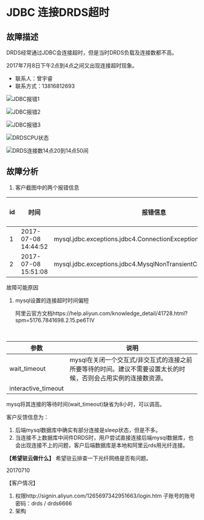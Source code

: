 # JDBC 连接DRDS超时

## 故障描述

DRDS经常通过JDBC会连接超时，但是当时DRDS负载及连接数都不高。

2017年7月8日下午2点到4点之间又出现连接超时现象。

* 联系人：曾宇睿
* 联系方式：13816812693

![JDBC报错1](https://files.cloudcare.cn/crm/B4aiJQcAekPKUN2W8uQvPP/fe7a7d0f-fb8e-491b-9488-bbb60237e358.png)

![JDBC报错2](https://files.cloudcare.cn/crm/B4aiJQcAekPKUN2W8uQvPP/a1bdd3f6-581e-48df-b813-eabecad174d3.png)

![JDBC报错3](https://files.cloudcare.cn/crm/B4aiJQcAekPKUN2W8uQvPP/b242e4d3-f11e-494a-8270-2e09b749bbf2.png)

![DRDSCPU状态](https://files.cloudcare.cn/crm/B4aiJQcAekPKUN2W8uQvPP/b2106024-1dec-461f-83e8-6b60f3f2bff5.jpg)

![DRDS连接数14点20到14点50间](https://files.cloudcare.cn/crm/B4aiJQcAekPKUN2W8uQvPP/1e2ea52a-5de6-47da-bf09-bb06c3e216fd.jpg)



## 故障分析

1. 客户截图中的两个报错信息

| id   | 时间                  | 报错信息                                     | 详细内容                         | drds cpu | drds 连接数 |
| ---- | ------------------- | ---------------------------------------- | ---------------------------- | -------- | -------- |
| 1    | 2017-07-08 14:44:52 | mysql.jdbc.exceptions.jdbc4.ConnectionException | conmunication link fail      | 大约50%    | 大约50     |
| 2    | 2017-07-08 15:51:08 | mysql.jdbc.exceptions.jdbc4.MysqlNonTransientConnectionException | the server has been shutdown |          |          |



故障可能原因

1. mysql设置的连接超时时间偏短

   阿里云官方文档https://help.aliyun.com/knowledge_detail/41728.html?spm=5176.7841698.2.15.pe6TIV

   ​

| 参数                  | 说明                                       |
| ------------------- | ---------------------------------------- |
| wait_timeout        | mysql在关闭一个交互式/非交互式的连接之前所要等待的时间。建议不需要设置太长的时候，否则会占用实例的连接数资源。 |
| interactive_timeout |                                          |

mysq将其连接的等待时间(wait_timeout)缺省为8小时，可以调高。

客户反馈信息为：

1. 后端mysql数据库中确实有部分连接是sleep状态，但是不多。
2. 当连接不上数据库中间件DRDS时，用户尝试直接连接后端mysql数据库，也会出现连接不上的问题，客户后端数据库是本地和阿里云rds用光纤连接。

**【希望驻云做什么】** 希望驻云排查一下光纤网络是否有问题。



20170710

【客户情况】

1. 权限http://signin.aliyun.com/1265697342951663/login.htm
   子账号的账号密码：drds / drds6666
2. 架构



